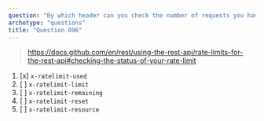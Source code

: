 ```yaml
---
question: "By which header can you check the number of requests you have made in the current rate limit window when using the GitHub REST API?"
archetype: "questions"
title: "Question 096"
---
```


> https://docs.github.com/en/rest/using-the-rest-api/rate-limits-for-the-rest-api#checking-the-status-of-your-rate-limit
1. [x] `x-ratelimit-used`
1. [ ] `x-ratelimit-limit`
1. [ ] `x-ratelimit-remaining`
1. [ ] `x-ratelimit-reset`
1. [ ] `x-ratelimit-resource`
